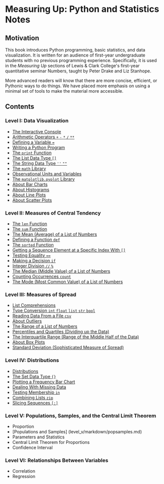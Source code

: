 # Measuring Up: Python and Statistics Notes

## Motivation

This book introduces Python programming, basic statistics, and data visualization. It is written for an audience of
first-year undergraduate students with no previous programming experience. Specifically, it is used in the *Measuring
Up* sections of Lewis & Clark College's first-year quantitative seminar Numbers, taught by Peter Drake and Liz Stanhope.

More advanced readers will know that there are more concise, efficient, or Pythonic ways to do things. We have placed
more emphasis on using a minimal set of tools to make the material more accessible.


## Contents

### Level I: Data Visualization

* [The Interactive Console](level_i/markdown/console.md)
* [Arithmetic Operators `+` `-` `*` `/` `**`](level_i/markdown/arithmetic.md)
* [Defining a Variable `=`](level_i/markdown/variable.md)
* [Writing a Python Program](level_i/markdown/program.md)
* [The `print` Function](level_i/markdown/print.md)
* [The List Data Type `[]`](level_i/markdown/list.md)
* [The String Data Type `''` `""`](level_i/markdown/string.md)
* [The `math` Library](level_i/markdown/math.md)
* [Observational Units and Variables](level_i/markdown/quant_cat.md)
* [The `matplotlib.pyplot` Library](level_i/markdown/matplotlib.pyplot.md)
* [About Bar Charts](level_i/markdown/barchart.md)
* [About Histograms](level_i/markdown/histogram.md)
* [About Line Plots](level_i/markdown/lineplot.md)
* [About Scatter Plots](level_i/markdown/scatterplot.md)
    
### Level II: Measures of Central Tendency

* [The `len` Function](level_ii/markdown/len.md)
* [The `sum` Function](level_ii/markdown/sum.md)
* [The Mean (Average) of a List of Numbers](level_ii/markdown/mean.md)
* [Defining a Function `def`](level_ii/markdown/def.md)
* [The `sorted` Function](level_ii/markdown/sorted.md)
* [Getting a Sequence Element at a Specific Index With `[]`](level_ii/markdown/index.md)
* [Testing Equality `==`](level_ii/markdown/equality.md)
* [Making a Decision `if`](level_ii/markdown/if.md)
* [Integer Division `//` `%`](level_ii/markdown/integer_division.md)
* [The Median (Middle Value) of a List of Numbers](level_ii/markdown/median.md)
* [Counting Occurrences `count`](level_ii/markdown/count.md)
* [The Mode (Most Common Value) of a List of Numbers](level_ii/markdown/mode.md)

### Level III: Measures of Spread

* [List Comprehensions](level_iii/markdown/comprehension.md)
* [Type Conversion `int` `float` `list` `str` `bool`](level_iii/markdown/type_conversion.md)
* [Reading Data From a File `csv`](level_iii/markdown/csv.md)
* [About Outliers](level_iii/markdown/outliers.md)
* [The Range of a List of Numbers](level_iii/markdown/data_range.md)
* [Percentiles and Quartiles (Dividing up the Data)](level_iii/markdown/percentile.md)
* [The Interquartile Range (Range of the Middle Half of the Data)](level_iii/markdown/interquartile.md)
* [About Box Plots](level_iii/markdown/box.md)
* [Standard Deviation (Sophisticated Measure of Spread)](level_iii/markdown/standard_deviation.md)

### Level IV: Distributions

* [Distributions](level_iv/markdown/distributions.md)
* [The Set Data Type `{}`](level_iv/markdown/set.md)
* [Plotting a Frequency Bar Chart](level_iv/markdown/frequency.md)
* [Dealing With Missing Data](level_iv/markdown/missing.md)
* [Testing Membership `in`](level_iv/markdown/in.md)
* [Combining Lists `zip`](level_iv/markdown/zip.md)
* [Slicing Sequences `[:]`](level_iv/markdown/slice.md)

### Level V: Populations, Samples, and the Central Limit Theorem

* Proportion
* [Populations and Samples] (level_v/markdown/popsamples.md)
* Parameters and Statistics
* Central Limit Theorem for Proportions
* Confidence Interval

### Level VI: Relationships Between Variables

* Correlation
* Regression

